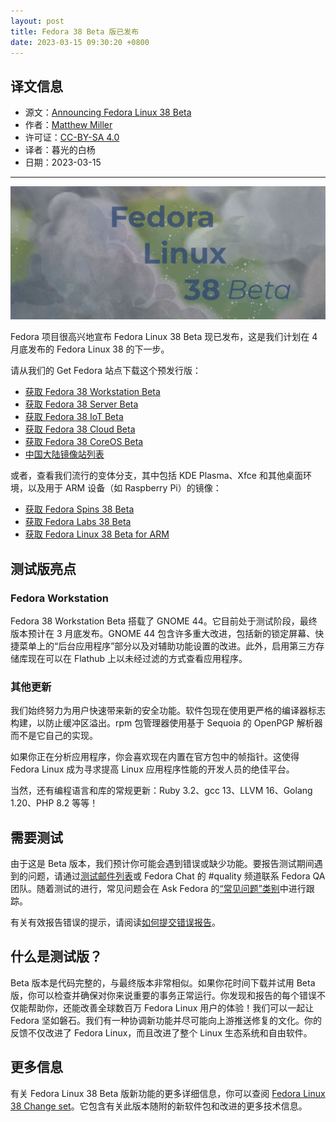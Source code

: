 ```yaml
---
layout: post
title: Fedora 38 Beta 版已发布
date: 2023-03-15 09:30:20 +0800
---
```


## 译文信息

- 源文：[Announcing Fedora Linux 38 Beta](https://fedoramagazine.org/announcing-fedora-38-beta/)
- 作者：[Matthew Miller](https://fedoramagazine.org/author/mattdm/)
- 许可证：[CC-BY-SA 4.0](http://creativecommons.org/licenses/by-sa/4.0/)
- 译者：暮光的白杨
- 日期：2023-03-15

----

![cover](/assets/2023/03/f38-beta-1024x433.jpg)

Fedora 项目很高兴地宣布 Fedora Linux 38 Beta 现已发布，这是我们计划在 4 月底发布的 Fedora Linux 38 的下一步。

请从我们的 Get Fedora 站点下载这个预发行版：

- [获取 Fedora 38 Workstation Beta](https://getfedora.org/workstation/download/)
- [获取 Fedora 38 Server Beta](https://getfedora.org/server/download/)
- [获取 Fedora 38 IoT Beta](https://getfedora.org/iot/download/)
- [获取 Fedora 38 Cloud Beta](https://alt.fedoraproject.org/en/cloud/)
- [获取 Fedora 38 CoreOS Beta](https://getfedora.org/en/coreos/download)
- [中国大陆镜像站列表](./../guide/misc/mirror-site.md)

或者，查看我们流行的变体分支，其中包括 KDE Plasma、Xfce 和其他桌面环境，以及用于 ARM 设备（如 Raspberry Pi）的镜像：

- [获取 Fedora Spins 38 Beta](https://spins.fedoraproject.org/prerelease)
- [获取 Fedora Labs 38 Beta](https://labs.fedoraproject.org/prerelease)
- [获取 Fedora Linux 38 Beta for ARM](https://arm.fedoraproject.org/prerelease)

## 测试版亮点

### Fedora Workstation

Fedora 38 Workstation Beta 搭载了 GNOME 44。它目前处于测试阶段，最终版本预计在 3 月底发布。GNOME 44 包含许多重大改进，包括新的锁定屏幕、快捷菜单上的“后台应用程序”部分以及对辅助功能设置的改进。此外，启用第三方存储库现在可以在 Flathub 上以未经过滤的方式查看应用程序。

### 其他更新

我们始终努力为用户快速带来新的安全功能。软件包现在使用更严格的编译器标志构建，以防止缓冲区溢出。rpm 包管理器使用基于 Sequoia 的 OpenPGP 解析器而不是它自己的实现。

如果你正在分析应用程序，你会喜欢现在内置在官方包中的帧指针。这使得 Fedora Linux 成为寻求提高 Linux 应用程序性能的开发人员的绝佳平台。

当然，还有编程语言和库的常规更新：Ruby 3.2、gcc 13、LLVM 16、Golang 1.20、PHP 8.2 等等！

## 需要测试

由于这是 Beta 版本，我们预计你可能会遇到错误或缺少功能。要报告测试期间遇到的问题，请通过[测试邮件列表](https://lists.fedoraproject.org/archives/list/test%40lists.fedoraproject.org/)或 Fedora Chat 的 #quality 频道联系 Fedora QA 团队。随着测试的进行，常见问题会在 Ask Fedora 的[“常见问题”类别](https://discussion.fedoraproject.org/tags/c/ask/common-issues/82/f38)中进行跟踪。

有关有效报告错误的提示，请阅读[如何提交错误报告](https://docs.fedoraproject.org/en-US/quick-docs/howto-file-a-bug/)。

## 什么是测试版？

Beta 版本是代码完整的，与最终版本非常相似。如果你花时间下载并试用 Beta 版，你可以检查并确保对你来说重要的事务正常运行。你发现和报告的每个错误不仅能帮助你，还能改善全球数百万 Fedora Linux 用户的体验！我们可以一起让 Fedora 坚如磐石。我们有一种协调新功能并尽可能向上游推送修复的文化。你的反馈不仅改进了 Fedora Linux，而且改进了整个 Linux 生态系统和自由软件。

## 更多信息

有关 Fedora Linux 38 Beta 版新功能的更多详细信息，你可以查阅 [Fedora Linux 38 Change set](https://fedoraproject.org/wiki/Releases/38/ChangeSet)。它包含有关此版本随附的新软件包和改进的更多技术信息。